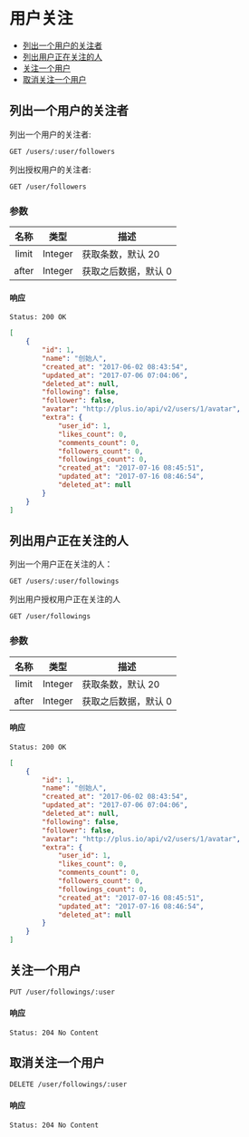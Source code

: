 # 用户关注

- [列出一个用户的关注者](#列出一个用户的关注者)
- [列出用户正在关注的人](#列出用户正在关注的人)
- [关注一个用户](#关注一个用户)
- [取消关注一个用户](#取消关注一个用户)

## 列出一个用户的关注者

列出一个用户的关注者:

```
GET /users/:user/followers
```

列出授权用户的关注者:

```
GET /user/followers
```

### 参数

| 名称 | 类型 | 描述 |
|:----:|:----:|----|
| limit | Integer | 获取条数，默认 20 |
| after | Integer | 获取之后数据，默认 0 |

#### 响应

```
Status: 200 OK
```
```json
[
    {
        "id": 1,
        "name": "创始人",
        "created_at": "2017-06-02 08:43:54",
        "updated_at": "2017-07-06 07:04:06",
        "deleted_at": null,
        "following": false,
        "follower": false,
        "avatar": "http://plus.io/api/v2/users/1/avatar",
        "extra": {
            "user_id": 1,
            "likes_count": 0,
            "comments_count": 0,
            "followers_count": 0,
            "followings_count": 0,
            "created_at": "2017-07-16 08:45:51",
            "updated_at": "2017-07-16 08:46:54",
            "deleted_at": null
        }
    }
]
```

## 列出用户正在关注的人

列出一个用户正在关注的人：

```
GET /users/:user/followings
```

列出用户授权用户正在关注的人

```
GET /user/followings
```

### 参数

| 名称 | 类型 | 描述 |
|:----:|:----:|----|
| limit | Integer | 获取条数，默认 20 |
| after | Integer | 获取之后数据，默认 0 |

#### 响应

```
Status: 200 OK
```
```json
[
    {
        "id": 1,
        "name": "创始人",
        "created_at": "2017-06-02 08:43:54",
        "updated_at": "2017-07-06 07:04:06",
        "deleted_at": null,
        "following": false,
        "follower": false,
        "avatar": "http://plus.io/api/v2/users/1/avatar",
        "extra": {
            "user_id": 1,
            "likes_count": 0,
            "comments_count": 0,
            "followers_count": 0,
            "followings_count": 0,
            "created_at": "2017-07-16 08:45:51",
            "updated_at": "2017-07-16 08:46:54",
            "deleted_at": null
        }
    }
]
```

## 关注一个用户

```
PUT /user/followings/:user
```

#### 响应

```
Status: 204 No Content
```

## 取消关注一个用户

```
DELETE /user/followings/:user
```

#### 响应

```
Status: 204 No Content
```
